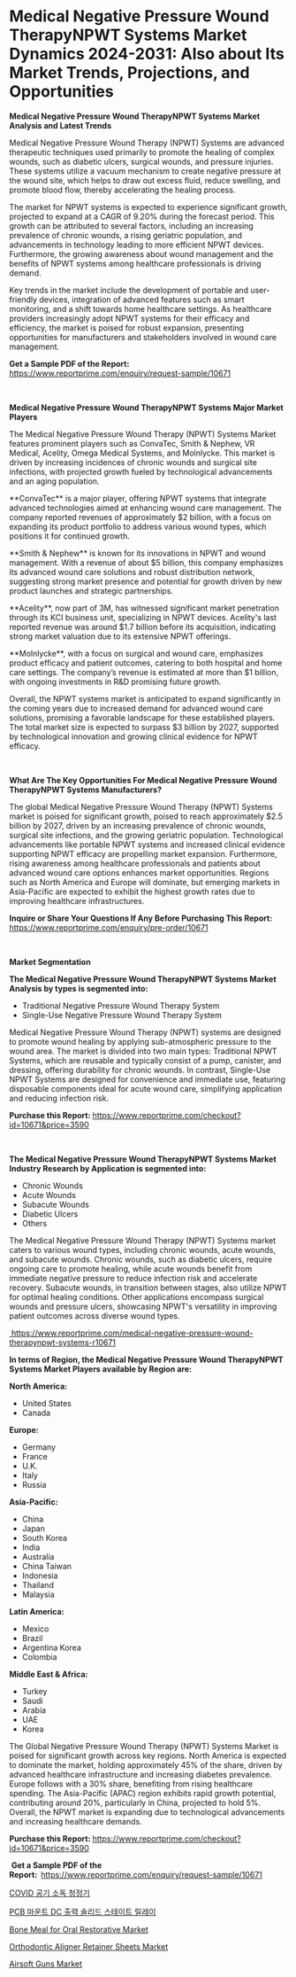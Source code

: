 <p><h1>Medical Negative Pressure Wound TherapyNPWT Systems Market Dynamics 2024-2031: Also about Its Market Trends, Projections, and Opportunities</h1></p><p><strong>Medical Negative Pressure Wound TherapyNPWT Systems Market Analysis and Latest Trends</strong></p>
<p><p>Medical Negative Pressure Wound Therapy (NPWT) Systems are advanced therapeutic techniques used primarily to promote the healing of complex wounds, such as diabetic ulcers, surgical wounds, and pressure injuries. These systems utilize a vacuum mechanism to create negative pressure at the wound site, which helps to draw out excess fluid, reduce swelling, and promote blood flow, thereby accelerating the healing process.</p><p>The market for NPWT systems is expected to experience significant growth, projected to expand at a CAGR of 9.20% during the forecast period. This growth can be attributed to several factors, including an increasing prevalence of chronic wounds, a rising geriatric population, and advancements in technology leading to more efficient NPWT devices. Furthermore, the growing awareness about wound management and the benefits of NPWT systems among healthcare professionals is driving demand.</p><p>Key trends in the market include the development of portable and user-friendly devices, integration of advanced features such as smart monitoring, and a shift towards home healthcare settings. As healthcare providers increasingly adopt NPWT systems for their efficacy and efficiency, the market is poised for robust expansion, presenting opportunities for manufacturers and stakeholders involved in wound care management.</p></p>
<p><strong>Get a Sample PDF of the Report:&nbsp;</strong> <a href="https://www.reportprime.com/enquiry/request-sample/10671">https://www.reportprime.com/enquiry/request-sample/10671</a></p>
<p>&nbsp;</p>
<p><strong>Medical Negative Pressure Wound TherapyNPWT Systems Major Market Players</strong></p>
<p><p>The Medical Negative Pressure Wound Therapy (NPWT) Systems Market features prominent players such as ConvaTec, Smith & Nephew, VR Medical, Acelity, Omega Medical Systems, and Molnlycke. This market is driven by increasing incidences of chronic wounds and surgical site infections, with projected growth fueled by technological advancements and an aging population.</p><p>**ConvaTec** is a major player, offering NPWT systems that integrate advanced technologies aimed at enhancing wound care management. The company reported revenues of approximately $2 billion, with a focus on expanding its product portfolio to address various wound types, which positions it for continued growth.</p><p>**Smith & Nephew** is known for its innovations in NPWT and wound management. With a revenue of about $5 billion, this company emphasizes its advanced wound care solutions and robust distribution network, suggesting strong market presence and potential for growth driven by new product launches and strategic partnerships.</p><p>**Acelity**, now part of 3M, has witnessed significant market penetration through its KCI business unit, specializing in NPWT devices. Acelity's last reported revenue was around $1.7 billion before its acquisition, indicating strong market valuation due to its extensive NPWT offerings.</p><p>**Molnlycke**, with a focus on surgical and wound care, emphasizes product efficacy and patient outcomes, catering to both hospital and home care settings. The company’s revenue is estimated at more than $1 billion, with ongoing investments in R&D promising future growth.</p><p>Overall, the NPWT systems market is anticipated to expand significantly in the coming years due to increased demand for advanced wound care solutions, promising a favorable landscape for these established players. The total market size is expected to surpass $3 billion by 2027, supported by technological innovation and growing clinical evidence for NPWT efficacy.</p></p>
<p>&nbsp;</p>
<p><strong>What Are The Key Opportunities For Medical Negative Pressure Wound TherapyNPWT Systems Manufacturers?</strong></p>
<p><p>The global Medical Negative Pressure Wound Therapy (NPWT) Systems market is poised for significant growth, poised to reach approximately $2.5 billion by 2027, driven by an increasing prevalence of chronic wounds, surgical site infections, and the growing geriatric population. Technological advancements like portable NPWT systems and increased clinical evidence supporting NPWT efficacy are propelling market expansion. Furthermore, rising awareness among healthcare professionals and patients about advanced wound care options enhances market opportunities. Regions such as North America and Europe will dominate, but emerging markets in Asia-Pacific are expected to exhibit the highest growth rates due to improving healthcare infrastructures.</p></p>
<p><strong>Inquire or Share Your Questions If Any Before Purchasing This Report:</strong> <a href="https://www.reportprime.com/enquiry/pre-order/10671">https://www.reportprime.com/enquiry/pre-order/10671</a></p>
<p>&nbsp;</p>
<p><strong>Market Segmentation</strong></p>
<p><strong>The Medical Negative Pressure Wound TherapyNPWT Systems Market Analysis by types is segmented into:</strong></p>
<p><ul><li>Traditional Negative Pressure Wound Therapy System</li><li>Single-Use Negative Pressure Wound Therapy System</li></ul></p>
<p><p>Medical Negative Pressure Wound Therapy (NPWT) systems are designed to promote wound healing by applying sub-atmospheric pressure to the wound area. The market is divided into two main types: Traditional NPWT Systems, which are reusable and typically consist of a pump, canister, and dressing, offering durability for chronic wounds. In contrast, Single-Use NPWT Systems are designed for convenience and immediate use, featuring disposable components ideal for acute wound care, simplifying application and reducing infection risk.</p></p>
<p><strong>Purchase this Report:&nbsp;</strong><a href="https://www.reportprime.com/checkout?id=10671&price=3590">https://www.reportprime.com/checkout?id=10671&price=3590</a></p>
<p>&nbsp;</p>
<p><strong>The Medical Negative Pressure Wound TherapyNPWT Systems Market Industry Research by Application is segmented into:</strong></p>
<p><ul><li>Chronic Wounds</li><li>Acute Wounds</li><li>Subacute Wounds</li><li>Diabetic Ulcers</li><li>Others</li></ul></p>
<p><p>The Medical Negative Pressure Wound Therapy (NPWT) Systems market caters to various wound types, including chronic wounds, acute wounds, and subacute wounds. Chronic wounds, such as diabetic ulcers, require ongoing care to promote healing, while acute wounds benefit from immediate negative pressure to reduce infection risk and accelerate recovery. Subacute wounds, in transition between stages, also utilize NPWT for optimal healing conditions. Other applications encompass surgical wounds and pressure ulcers, showcasing NPWT's versatility in improving patient outcomes across diverse wound types.</p></p>
<p><a href="https://www.reportprime.com/medical-negative-pressure-wound-therapynpwt-systems-r10671">&nbsp;https://www.reportprime.com/medical-negative-pressure-wound-therapynpwt-systems-r10671</a></p>
<p><strong>In terms of Region, the Medical Negative Pressure Wound TherapyNPWT Systems Market Players available by Region are:</strong></p>
<p>
    <p> <strong> North America: </strong>
        <ul>
            <li>United States</li>
            <li>Canada</li>
        </ul>
        </p> 
    <p> <strong> Europe: </strong>
        <ul>
            <li>Germany</li>
            <li>France</li>
            <li>U.K.</li>
            <li>Italy</li>
            <li>Russia</li>
        </ul>
        </p> 
    <p> <strong> Asia-Pacific: </strong>
        <ul>
            <li>China</li>
            <li>Japan</li>
            <li>South Korea</li>
            <li>India</li>
            <li>Australia</li>
            <li>China Taiwan</li>
            <li>Indonesia</li>
            <li>Thailand</li>
            <li>Malaysia</li>
        </ul>
        </p> 
    <p> <strong> Latin America: </strong>
        <ul>
            <li>Mexico</li>
            <li>Brazil</li>
            <li>Argentina Korea</li>
            <li>Colombia</li>
        </ul>
        </p> 
    <p> <strong> Middle East & Africa: </strong>
        <ul>
            <li>Turkey</li>
            <li>Saudi</li>
            <li>Arabia</li>
            <li>UAE</li>
            <li>Korea</li>
        </ul>
    </p>
    </p>
<p><p>The Global Negative Pressure Wound Therapy (NPWT) Systems Market is poised for significant growth across key regions. North America is expected to dominate the market, holding approximately 45% of the share, driven by advanced healthcare infrastructure and increasing diabetes prevalence. Europe follows with a 30% share, benefiting from rising healthcare spending. The Asia-Pacific (APAC) region exhibits rapid growth potential, contributing around 20%, particularly in China, projected to hold 5%. Overall, the NPWT market is expanding due to technological advancements and increasing healthcare demands.</p></p>
<p><strong>Purchase this Report: </strong><a href="https://www.reportprime.com/checkout?id=10671&price=3590">https://www.reportprime.com/checkout?id=10671&price=3590</a></p>
<p>&nbsp;<strong>Get a Sample PDF of the Report:&nbsp;&nbsp;</strong><a href="https://www.reportprime.com/enquiry/request-sample/10671">https://www.reportprime.com/enquiry/request-sample/10671</a></p>
<p><strong></strong></p>
<p><p><a href="https://medium.com/@marielesch2023/covid-%EA%B3%B5%EA%B8%B0-%EC%82%B4%EA%B7%A0-%EC%A0%95%ED%99%94%EA%B8%B0-%EC%8B%9C%EC%9E%A5-%EA%B7%9C%EB%AA%A8-%EC%84%B1%EC%9E%A5-%EB%B0%8F-%EC%8B%9C%EC%9E%A5-%EC%84%B8%EB%B6%84%ED%99%94-%EC%A7%80%EC%97%AD-%ED%86%B5%EC%B0%B0%EB%A0%A5-%EB%B0%8F-2031%EB%85%84%EA%B9%8C%EC%A7%80%EC%9D%98-%EC%98%88%EC%B8%A1%EC%97%90-%EB%8C%80%ED%95%9C-%EC%82%B0%EC%97%85-%EB%B6%84%EC%84%9D-c5612ddac56a">COVID 공기 소독 청정기</a></p><p><a href="https://medium.com/@steve.beardmore/pcb-%EC%9E%A5%EC%B0%A9-dc-%EC%B6%9C%EB%A0%A5-%EC%86%94%EB%A6%AC%EB%93%9C-%EC%8A%A4%ED%85%8C%EC%9D%B4%ED%8A%B8-%EB%A6%B4%EB%A0%88%EC%9D%B4-%EC%8B%9C%EC%9E%A5-%EC%A7%84%ED%99%94-%EA%B8%80%EB%A1%9C%EB%B2%8C-%EB%8F%99%ED%96%A5-%EB%B0%8F-%EC%A7%80%EC%97%AD-%EC%97%AD%ED%95%99-2024-2031-8dda66f96130">PCB 마운트 DC 출력 솔리드 스테이트 릴레이</a></p><p><a href="https://issuu.com/reportprime-2/docs/bone-meal-for-oral-restorative-mark_7dcd4dbc9e381e">Bone Meal for Oral Restorative Market</a></p><p><a href="https://github.com/santosh758595/Market-Research-Report-List-6/blob/main/orthodontic-aligner-retainer-sheets-market.md">Orthodontic Aligner Retainer Sheets Market</a></p><p><a href="https://medium.com/@snievearol72/the-airsoft-guns-market-prioritizes-cost-control-and-efficiency-enhancement-2d6871b1dbb1">Airsoft Guns Market</a></p></p>